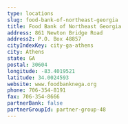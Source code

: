 ```yaml
---
type: locations
slug: food-bank-of-northeast-georgia
title: Food Bank of Northeast Georgia
address: 861 Newton Bridge Road
address2: P.O. Box 48857
cityIndexKey: city-ga-athens
city: Athens
state: GA
postal: 30604
longitude: -83.4019521
latitude: 34.0024593
website: www.foodbanknega.org
phone: 706-354-8191
fax: 706-354-8666
partnerBank: false
partnerGroupId: partner-group-48
---
```


